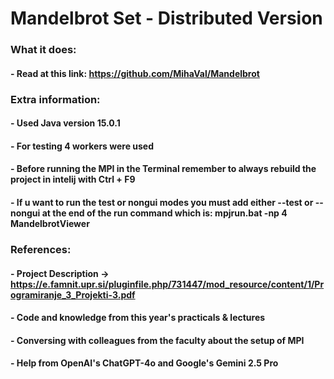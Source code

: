 # Mandelbrot Set - Distributed Version

### What it does:

#### - Read at this link: https://github.com/MihaVal/Mandelbrot

### Extra information:

#### - Used Java version 15.0.1
#### - For testing 4 workers were used
#### - Before running the MPI in the Terminal remember to always rebuild the project in intelij with Ctrl + F9
#### - If u want to run the test or nongui modes you must add either --test or --nongui at the end of the run command which is: mpjrun.bat -np 4 MandelbrotViewer


### References:

#### - Project Description -> https://e.famnit.upr.si/pluginfile.php/731447/mod_resource/content/1/Programiranje_3_Projekti-3.pdf
#### - Code and knowledge from this year's practicals & lectures
#### - Conversing with colleagues from the faculty about the setup of MPI
#### - Help from OpenAI's ChatGPT-4o and Google's Gemini 2.5 Pro